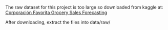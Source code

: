 
The raw dataset for this project is too large so downloaded from kaggle at: [Corporación Favorita Grocery Sales Forecasting](https://www.kaggle.com/competitions/favorita-grocery-sales-forecasting/data)


After downloading, extract the files into data/raw/
